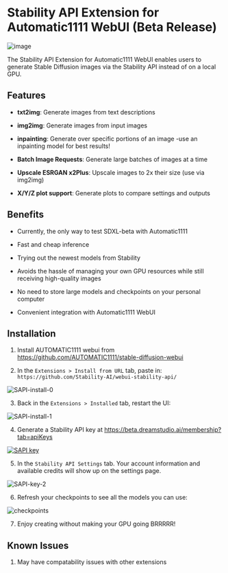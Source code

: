 # Stability API Extension for Automatic1111 WebUI (Beta Release)

![image](https://user-images.githubusercontent.com/26013475/221394848-b05478e7-5512-485e-a41a-d8eca5280dc4.png)

The Stability API Extension for Automatic1111 WebUI enables users to generate Stable Diffusion images via the Stability API instead of on a local GPU.

## Features

- **txt2img**: Generate images from text descriptions

- **img2img**: Generate images from input images

- **inpainting**: Generate over specific portions of an image -use an inpainting model for best results!

- **Batch Image Requests**: Generate large batches of images at a time

- **Upscale ESRGAN x2Plus**: Upscale images to 2x their size (use via img2img)

- **X/Y/Z plot support**: Generate plots to compare settings and outputs

## Benefits

- Currently, the only way to test SDXL-beta with Automatic1111

- Fast and cheap inference

- Trying out the newest models from Stability

- Avoids the hassle of managing your own GPU resources while still receiving high-quality images

- No need to store large models and checkpoints on your personal computer

- Convenient integration with Automatic1111 WebUI

## Installation

1. Install AUTOMATIC1111 webui from https://github.com/AUTOMATIC1111/stable-diffusion-webui

2. In the `Extensions > Install from URL` tab, paste in: `https://github.com/Stability-AI/webui-stability-api/`

![SAPI-install-0](https://user-images.githubusercontent.com/100188076/227592927-e4b9117f-0e7f-462a-9348-7f2fc28b2a30.jpg)

3. Back in the `Extensions > Installed` tab, restart the UI:

![SAPI-install-1](https://user-images.githubusercontent.com/100188076/221432363-552d7b3b-4600-460e-b2e7-226a25072a26.jpg)

4. Generate a Stability API key at https://beta.dreamstudio.ai/membership?tab=apiKeys 

[![SAPI key](https://user-images.githubusercontent.com/100188076/221430957-9cbe0f3e-21a8-4bc0-8d27-d725499a0038.jpg)](https://beta.dreamstudio.ai/membership?tab=apiKeys)
  
5. In the `Stability API Settings` tab. Your account information and available credits will show up on the settings page.

![SAPI-key-2](https://user-images.githubusercontent.com/100188076/221431058-04e98612-0dbe-449a-90bb-cea1aa0a45df.jpg)

6. Refresh your checkpoints to see all the models you can use:

![checkpoints](https://user-images.githubusercontent.com/26013475/221395323-2bca27c6-b82a-4910-975f-903bba85ea39.png)

7. Enjoy creating without making your GPU going BRRRRR!

## Known Issues

1. May have compatability issues with other extensions

